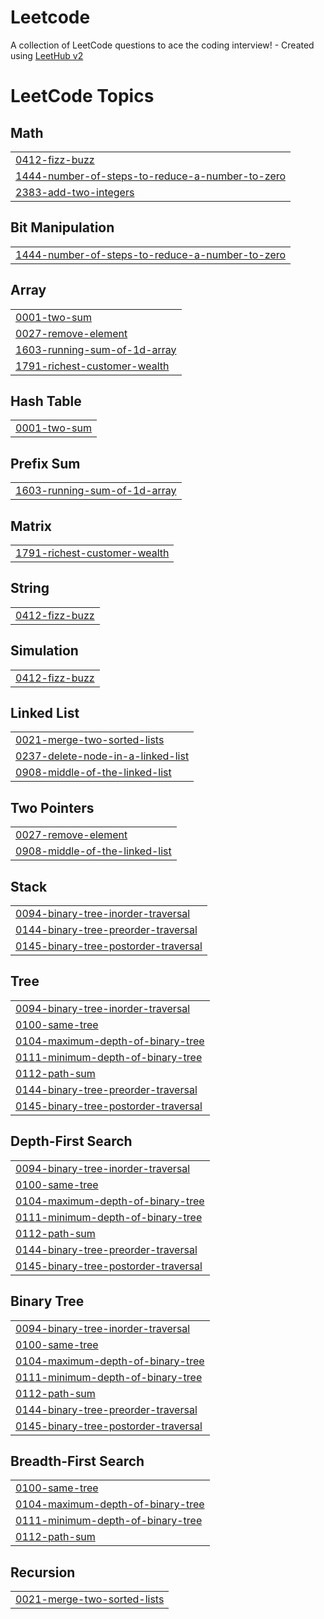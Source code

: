 # Leetcode
A collection of LeetCode questions to ace the coding interview! - Created using [LeetHub v2](https://github.com/arunbhardwaj/LeetHub-2.0)

<!---LeetCode Topics Start-->
# LeetCode Topics
## Math
|  |
| ------- |
| [0412-fizz-buzz](https://github.com/mahesa005/Leetcode/tree/master/0412-fizz-buzz) |
| [1444-number-of-steps-to-reduce-a-number-to-zero](https://github.com/mahesa005/Leetcode/tree/master/1444-number-of-steps-to-reduce-a-number-to-zero) |
| [2383-add-two-integers](https://github.com/mahesa005/Leetcode/tree/master/2383-add-two-integers) |
## Bit Manipulation
|  |
| ------- |
| [1444-number-of-steps-to-reduce-a-number-to-zero](https://github.com/mahesa005/Leetcode/tree/master/1444-number-of-steps-to-reduce-a-number-to-zero) |
## Array
|  |
| ------- |
| [0001-two-sum](https://github.com/mahesa005/Leetcode/tree/master/0001-two-sum) |
| [0027-remove-element](https://github.com/mahesa005/Leetcode/tree/master/0027-remove-element) |
| [1603-running-sum-of-1d-array](https://github.com/mahesa005/Leetcode/tree/master/1603-running-sum-of-1d-array) |
| [1791-richest-customer-wealth](https://github.com/mahesa005/Leetcode/tree/master/1791-richest-customer-wealth) |
## Hash Table
|  |
| ------- |
| [0001-two-sum](https://github.com/mahesa005/Leetcode/tree/master/0001-two-sum) |
## Prefix Sum
|  |
| ------- |
| [1603-running-sum-of-1d-array](https://github.com/mahesa005/Leetcode/tree/master/1603-running-sum-of-1d-array) |
## Matrix
|  |
| ------- |
| [1791-richest-customer-wealth](https://github.com/mahesa005/Leetcode/tree/master/1791-richest-customer-wealth) |
## String
|  |
| ------- |
| [0412-fizz-buzz](https://github.com/mahesa005/Leetcode/tree/master/0412-fizz-buzz) |
## Simulation
|  |
| ------- |
| [0412-fizz-buzz](https://github.com/mahesa005/Leetcode/tree/master/0412-fizz-buzz) |
## Linked List
|  |
| ------- |
| [0021-merge-two-sorted-lists](https://github.com/mahesa005/Leetcode/tree/master/0021-merge-two-sorted-lists) |
| [0237-delete-node-in-a-linked-list](https://github.com/mahesa005/Leetcode/tree/master/0237-delete-node-in-a-linked-list) |
| [0908-middle-of-the-linked-list](https://github.com/mahesa005/Leetcode/tree/master/0908-middle-of-the-linked-list) |
## Two Pointers
|  |
| ------- |
| [0027-remove-element](https://github.com/mahesa005/Leetcode/tree/master/0027-remove-element) |
| [0908-middle-of-the-linked-list](https://github.com/mahesa005/Leetcode/tree/master/0908-middle-of-the-linked-list) |
## Stack
|  |
| ------- |
| [0094-binary-tree-inorder-traversal](https://github.com/mahesa005/Leetcode/tree/master/0094-binary-tree-inorder-traversal) |
| [0144-binary-tree-preorder-traversal](https://github.com/mahesa005/Leetcode/tree/master/0144-binary-tree-preorder-traversal) |
| [0145-binary-tree-postorder-traversal](https://github.com/mahesa005/Leetcode/tree/master/0145-binary-tree-postorder-traversal) |
## Tree
|  |
| ------- |
| [0094-binary-tree-inorder-traversal](https://github.com/mahesa005/Leetcode/tree/master/0094-binary-tree-inorder-traversal) |
| [0100-same-tree](https://github.com/mahesa005/Leetcode/tree/master/0100-same-tree) |
| [0104-maximum-depth-of-binary-tree](https://github.com/mahesa005/Leetcode/tree/master/0104-maximum-depth-of-binary-tree) |
| [0111-minimum-depth-of-binary-tree](https://github.com/mahesa005/Leetcode/tree/master/0111-minimum-depth-of-binary-tree) |
| [0112-path-sum](https://github.com/mahesa005/Leetcode/tree/master/0112-path-sum) |
| [0144-binary-tree-preorder-traversal](https://github.com/mahesa005/Leetcode/tree/master/0144-binary-tree-preorder-traversal) |
| [0145-binary-tree-postorder-traversal](https://github.com/mahesa005/Leetcode/tree/master/0145-binary-tree-postorder-traversal) |
## Depth-First Search
|  |
| ------- |
| [0094-binary-tree-inorder-traversal](https://github.com/mahesa005/Leetcode/tree/master/0094-binary-tree-inorder-traversal) |
| [0100-same-tree](https://github.com/mahesa005/Leetcode/tree/master/0100-same-tree) |
| [0104-maximum-depth-of-binary-tree](https://github.com/mahesa005/Leetcode/tree/master/0104-maximum-depth-of-binary-tree) |
| [0111-minimum-depth-of-binary-tree](https://github.com/mahesa005/Leetcode/tree/master/0111-minimum-depth-of-binary-tree) |
| [0112-path-sum](https://github.com/mahesa005/Leetcode/tree/master/0112-path-sum) |
| [0144-binary-tree-preorder-traversal](https://github.com/mahesa005/Leetcode/tree/master/0144-binary-tree-preorder-traversal) |
| [0145-binary-tree-postorder-traversal](https://github.com/mahesa005/Leetcode/tree/master/0145-binary-tree-postorder-traversal) |
## Binary Tree
|  |
| ------- |
| [0094-binary-tree-inorder-traversal](https://github.com/mahesa005/Leetcode/tree/master/0094-binary-tree-inorder-traversal) |
| [0100-same-tree](https://github.com/mahesa005/Leetcode/tree/master/0100-same-tree) |
| [0104-maximum-depth-of-binary-tree](https://github.com/mahesa005/Leetcode/tree/master/0104-maximum-depth-of-binary-tree) |
| [0111-minimum-depth-of-binary-tree](https://github.com/mahesa005/Leetcode/tree/master/0111-minimum-depth-of-binary-tree) |
| [0112-path-sum](https://github.com/mahesa005/Leetcode/tree/master/0112-path-sum) |
| [0144-binary-tree-preorder-traversal](https://github.com/mahesa005/Leetcode/tree/master/0144-binary-tree-preorder-traversal) |
| [0145-binary-tree-postorder-traversal](https://github.com/mahesa005/Leetcode/tree/master/0145-binary-tree-postorder-traversal) |
## Breadth-First Search
|  |
| ------- |
| [0100-same-tree](https://github.com/mahesa005/Leetcode/tree/master/0100-same-tree) |
| [0104-maximum-depth-of-binary-tree](https://github.com/mahesa005/Leetcode/tree/master/0104-maximum-depth-of-binary-tree) |
| [0111-minimum-depth-of-binary-tree](https://github.com/mahesa005/Leetcode/tree/master/0111-minimum-depth-of-binary-tree) |
| [0112-path-sum](https://github.com/mahesa005/Leetcode/tree/master/0112-path-sum) |
## Recursion
|  |
| ------- |
| [0021-merge-two-sorted-lists](https://github.com/mahesa005/Leetcode/tree/master/0021-merge-two-sorted-lists) |
<!---LeetCode Topics End-->